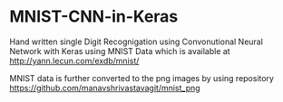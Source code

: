 # MNIST-CNN-in-Keras

Hand written single Digit Recognigation using Convonutional Neural Network with Keras using MNIST Data which is available at http://yann.lecun.com/exdb/mnist/

MNIST data is further converted to the png images by using repository https://github.com/manavshrivastavagit/mnist_png
